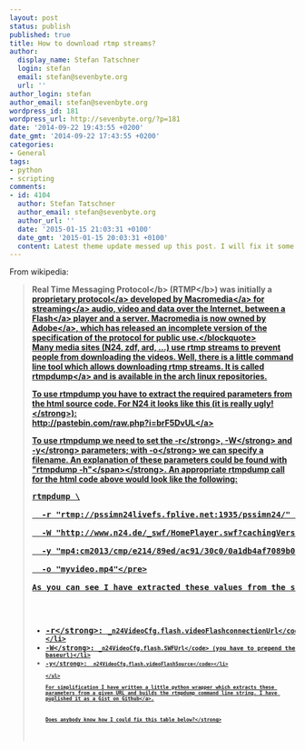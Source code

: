 ```yaml
---
layout: post
status: publish
published: true
title: How to download rtmp streams?
author:
  display_name: Stefan Tatschner
  login: stefan
  email: stefan@sevenbyte.org
  url: ''
author_login: stefan
author_email: stefan@sevenbyte.org
wordpress_id: 181
wordpress_url: http://sevenbyte.org/?p=181
date: '2014-09-22 19:43:55 +0200'
date_gmt: '2014-09-22 17:43:55 +0200'
categories:
- General
tags:
- python
- scripting
comments:
- id: 4104
  author: Stefan Tatschner
  author_email: stefan@sevenbyte.org
  author_url: ''
  date: '2015-01-15 21:03:31 +0100'
  date_gmt: '2015-01-15 20:03:31 +0100'
  content: Latest theme update messed up this post. I will fix it some day...
---
```

<p>From wikipedia:</p>
<blockquote><p><b>Real Time Messaging Protocol<&#47;b> (<b>RTMP<&#47;b>) was initially a <a title="Proprietary protocol" href="http:&#47;&#47;en.wikipedia.org&#47;wiki&#47;Proprietary_protocol">proprietary protocol<&#47;a> developed by <a title="Macromedia" href="http:&#47;&#47;en.wikipedia.org&#47;wiki&#47;Macromedia">Macromedia<&#47;a> for <a title="Streaming media" href="http:&#47;&#47;en.wikipedia.org&#47;wiki&#47;Streaming_media">streaming<&#47;a> audio, video and data over the Internet, between a <a title="Adobe Flash" href="http:&#47;&#47;en.wikipedia.org&#47;wiki&#47;Adobe_Flash">Flash<&#47;a> player and a server. Macromedia is now owned by <a title="Adobe Systems" href="http:&#47;&#47;en.wikipedia.org&#47;wiki&#47;Adobe_Systems">Adobe<&#47;a>, which has released an incomplete version of the specification of the protocol for public use.<&#47;blockquote><br />
Many media sites (N24, zdf, ard, ...) use rtmp streams to prevent people&nbsp;from downloading the videos. Well, there is a little command line tool which allows downloading rtmp streams. It is called <a href="https:&#47;&#47;www.archlinux.org&#47;packages&#47;?name=rtmpdump">rtmpdump<&#47;a> and is available in the arch linux repositories.</p>
<p>To use rtmpdump you have to extract the required parameters from the html source code. For N24 it looks like this (<strong>it is really ugly!<&#47;strong>):<br />
<a href="http:&#47;&#47;pastebin.com&#47;raw.php?i=brF5DvUL">http:&#47;&#47;pastebin.com&#47;raw.php?i=brF5DvUL<&#47;a></p>
<p>To use rtmpdump we need to set the <strong>-r<&#47;strong>, <strong>-W<&#47;strong> and <strong>-y<&#47;strong> parameters; with <strong>-o<&#47;strong> we can specify a filename. An explanation of these parameters could be found with <strong>"<span class="lang:default highlight:0 decode:true  crayon-inline ">rtmpdump -h"<&#47;span><&#47;strong>.&nbsp;An appropriate rtmpdump call for the html code above would look like the following:</p>
<pre>rtmpdump \<br />
  -r "rtmp:&#47;&#47;pssimn24livefs.fplive.net:1935&#47;pssimn24&#47;" \<br />
  -W "http:&#47;&#47;www.n24.de&#47;_swf&#47;HomePlayer.swf?cachingVersion=2.66" \<br />
  -y "mp4:cm2013&#47;cmp&#47;e214&#47;89ed&#47;ac91&#47;30c0&#47;0a1db4af7089b0c05161ea2dcca58546_1000.mp4" \<br />
  -o "myvideo.mp4"<&#47;pre><br />
As you can see I have extracted these values from the <a href="http:&#47;&#47;pastebin.com&#47;raw.php?i=brF5DvUL">source code<&#47;a> of the website. For n24 it is:</p>
<ul>
<li><strong>-r<&#47;strong>: <code>_n24VideoCfg.flash.videoFlashconnectionUrl<&#47;code><&#47;li>
<li><strong>-W<&#47;strong>: <code>_n24VideoCfg.flash.SWFUrl<&#47;code>&nbsp;(you have to prepend the baseurl)<&#47;li>
<li><strong>-y<&#47;strong>: <code>_n24VideoCfg.flash.videoFlashSource<&#47;code><&#47;li><br />
<&#47;ul><br />
For simplification I have written a little python wrapper which extracts these parameters from a given URL and builds the rtmpdump command line string. I have puplished it as a <a href="https:&#47;&#47;gist.github.com&#47;rumpelsepp&#47;edd9bdfa4a8703a65f52">Gist on Github<&#47;a>.</p>
<p><strong>Does anybody know how I could fix this table below?<&#47;strong></p>
<p><script src="https:&#47;&#47;gist.github.com&#47;rumpelsepp&#47;edd9bdfa4a8703a65f52.js"><&#47;script></p>
